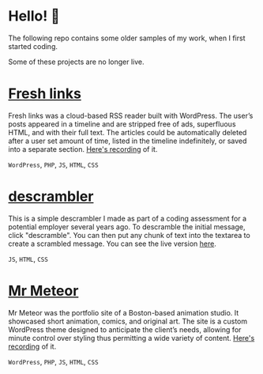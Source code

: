 # Hello! 👋

The following repo contains some older samples of my work, when I first started coding.

Some of these projects are no longer live.

# [Fresh links](https://github.com/64bit-polygon/fresh_links)

Fresh links was a cloud-based RSS reader built with WordPress. The user’s posts appeared in a timeline and are stripped free of ads, superfluous HTML, and with their full text. The articles could be automatically deleted after a user set amount of time, listed in the timeline indefinitely, or saved into a separate section. [Here's recording](https://natedelacruz.com/fresh-links) of it.

`WordPress`, `PHP`, `JS`, `HTML`, `CSS`

# [descrambler](https://github.com/64bit-polygon/descrambler)

This is a simple descrambler I made as part of a coding assessment for a potential employer several years ago. To descramble the initial message, click "descramble". You can then put any chunk of text into the textarea to create a scrambled message. You can see the live version [here](https://descrambler-35eb1.web.app/).

`JS`, `HTML`, `CSS`

# [Mr Meteor](https://github.com/64bit-polygon/fresh_links)

Mr Meteor was the portfolio site of a Boston-based animation studio. It showcased short animation, comics, and original art. The site is a custom WordPress theme designed to anticipate the client’s needs, allowing for minute control over styling thus permitting a wide variety of content. [Here's recording](https://natedelacruz.com/mr-meteor) of it.

`WordPress`, `PHP`, `JS`, `HTML`, `CSS`
